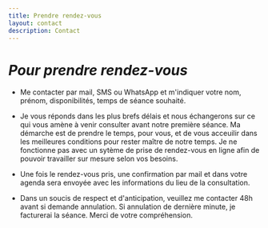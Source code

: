 ```yaml
---
title: Prendre rendez-vous
layout: contact
description: Contact
---
```


# *Pour prendre rendez-vous*

- Me contacter par mail, SMS ou WhatsApp et m'indiquer votre nom, prénom, disponibilités, temps de séance souhaité.

- Je vous réponds dans les plus brefs délais et nous échangerons sur ce qui vous amène à venir consulter avant notre première séance. Ma démarche est de prendre le temps, pour vous, et de vous acceuilir dans les meilleures conditions pour rester maître de notre temps. Je ne fonctionne pas avec un sytème de prise de rendez-vous en ligne afin de pouvoir travailler sur mesure selon vos besoins.

- Une fois le rendez-vous pris, une confirmation par mail et dans votre agenda sera envoyée avec les informations du lieu de la consultation.

- Dans un soucis de respect et d'anticipation, veuillez me contacter 48h avant si demande annulation. Si annulation de dernière minute, je facturerai la séance. Merci de votre compréhension.

